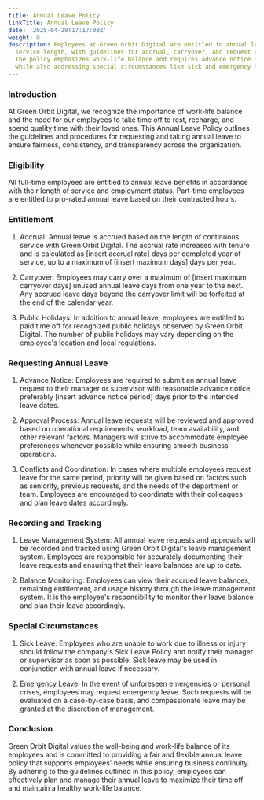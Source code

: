 ```yaml
---
title: Annual Leave Policy
linkTitle: Annual Leave Policy
date: '2025-04-29T17:17:00Z'
weight: 0
description: Employees at Green Orbit Digital are entitled to annual leave based on
  service length, with guidelines for accrual, carryover, and request procedures.
  The policy emphasizes work-life balance and requires advance notice for leave requests,
  while also addressing special circumstances like sick and emergency leave.
---
```



### Introduction

At Green Orbit Digital, we recognize the importance of work-life balance and the need for our employees to take time off to rest, recharge, and spend quality time with their loved ones. This Annual Leave Policy outlines the guidelines and procedures for requesting and taking annual leave to ensure fairness, consistency, and transparency across the organization.

### Eligibility

All full-time employees are entitled to annual leave benefits in accordance with their length of service and employment status. Part-time employees are entitled to pro-rated annual leave based on their contracted hours.

### Entitlement

1. Accrual: Annual leave is accrued based on the length of continuous service with Green Orbit Digital. The accrual rate increases with tenure and is calculated as [insert accrual rate] days per completed year of service, up to a maximum of [insert maximum days] days per year.

1. Carryover: Employees may carry over a maximum of [insert maximum carryover days] unused annual leave days from one year to the next. Any accrued leave days beyond the carryover limit will be forfeited at the end of the calendar year.

1. Public Holidays: In addition to annual leave, employees are entitled to paid time off for recognized public holidays observed by Green Orbit Digital. The number of public holidays may vary depending on the employee's location and local regulations.

### Requesting Annual Leave

1. Advance Notice: Employees are required to submit an annual leave request to their manager or supervisor with reasonable advance notice, preferably [insert advance notice period] days prior to the intended leave dates.

1. Approval Process: Annual leave requests will be reviewed and approved based on operational requirements, workload, team availability, and other relevant factors. Managers will strive to accommodate employee preferences whenever possible while ensuring smooth business operations.

1. Conflicts and Coordination: In cases where multiple employees request leave for the same period, priority will be given based on factors such as seniority, previous requests, and the needs of the department or team. Employees are encouraged to coordinate with their colleagues and plan leave dates accordingly.

### Recording and Tracking

1. Leave Management System: All annual leave requests and approvals will be recorded and tracked using Green Orbit Digital's leave management system. Employees are responsible for accurately documenting their leave requests and ensuring that their leave balances are up to date.

1. Balance Monitoring: Employees can view their accrued leave balances, remaining entitlement, and usage history through the leave management system. It is the employee's responsibility to monitor their leave balance and plan their leave accordingly.

### Special Circumstances

1. Sick Leave: Employees who are unable to work due to illness or injury should follow the company's Sick Leave Policy and notify their manager or supervisor as soon as possible. Sick leave may be used in conjunction with annual leave if necessary.

1. Emergency Leave: In the event of unforeseen emergencies or personal crises, employees may request emergency leave. Such requests will be evaluated on a case-by-case basis, and compassionate leave may be granted at the discretion of management.

### Conclusion

Green Orbit Digital values the well-being and work-life balance of its employees and is committed to providing a fair and flexible annual leave policy that supports employees' needs while ensuring business continuity. By adhering to the guidelines outlined in this policy, employees can effectively plan and manage their annual leave to maximize their time off and maintain a healthy work-life balance.